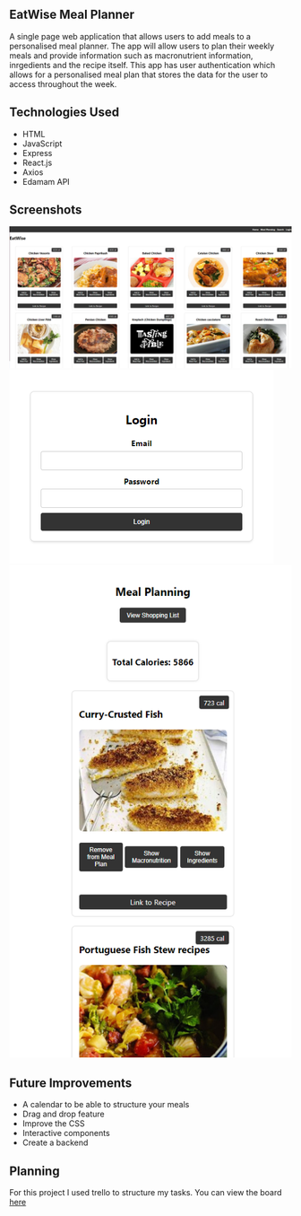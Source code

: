 ## EatWise Meal Planner 
A single page web application that allows users to add meals to a personalised meal planner. The app will allow users to plan their weekly meals and provide information such as macronutrient information, inrgedients and the recipe itself. This app has user authentication which allows for a personalised meal plan that stores the data for the user to access throughout the week.  

## Technologies Used 
- HTML
- JavaScript
- Express
- React.js
- Axios
- Edamam API

## Screenshots
![Home](/src/Images/Home.png)
![Login](/src/Images/Login.png)
![MealPlanner](/src/Images/Calorie%20count.png)

## Future Improvements 
- A calendar to be able to structure your meals 
- Drag and drop feature
- Improve the CSS 
- Interactive components
- Create a backend

## Planning
For this project I used trello to structure my tasks. 
You can view the board [here](https://trello.com/b/0gsuFnjB/project-4)
